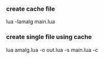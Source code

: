 ### create cache file

lua -lamalg main.lua

### create single file using cache

lua amalg.lua -o out.lua -s main.lua -c
